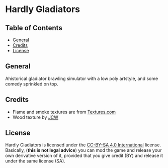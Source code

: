 Hardly Gladiators
=================

Table of Contents
-----------------
* [General](#general)
* [Credits](#credits)
* [License](#license)

General
-------
Ahistorical gladiator brawling simulator with a low poly artstyle, and some comedy sprinkled on top.

Credits
-------
* Flame and smoke textures are from [Textures.com](https://textures.com)
* Wood texture by [JCW](http://opengameart.org/content/wood-texture-tiles)

License
-------
Hardly Gladiators is licensed under the [CC-BY-SA 4.0 International][ccbysa] license. Basically, (**this is not legal advice**) you can mod the game and release your own derivative version of it, provided that you give credit (BY) and release it under the same license (SA).

[ccbysa]: https://creativecommons.org/licenses/by-sa/4.0/